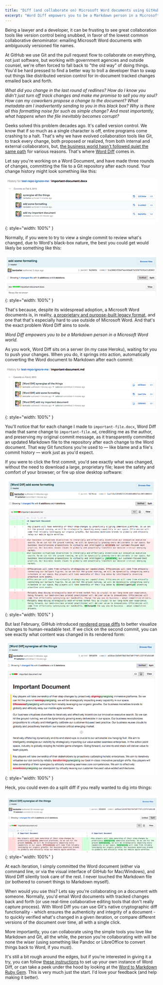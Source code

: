 ```yaml
---
title: "Diff (and collaborate on) Microsoft Word documents using GitHub"
excerpt: "Word Diff empowers you to be a Markdown person in a Microsoft Word world by automatically converting Word documents to Markdown each time you commit to GitHub, where they can be diffed, versioned, and collaborated on internally."
---
```


Being a lawyer and a developer, it can be frusting to see great collaboration tools like version control being snubbed, in favor of the lowest common collaborative denominator: emailing Microsoft Word documents with ambiguously versioned file names.

At GitHub we use Git and the pull request flow to collaborate on everything, not just software, but working with government agencies and outside counsel, we're often forced to fall back to "the old way" of doing things. You'd be hard pressed to find a better way to troll a developer than to swap out things like distributed version control for in-document tracked changes emailed back and forth.

*What did you change in the last round of redlines? How do I know you didn't just turn off track changes and make me promise to sell you my soul? How can my coworkers propose a change to the document? What metadata am I inadvertently sending to you in this black box? Why is there all this formatting noise for such as simple change? And most importantly, what happens when the file inevitably becomes corrupt?*

Geeks solved this problem decades ago. It's called version control. We know that if so much as a single character is off, entire programs come crashing to a halt. That's why we have evolved collaboration tools like Git, to track every change, both proposed or realized, from both internal and external collaborators, but, [the business world hasn't followed quiet the same path](http://ben.balter.com/2012/10/19/we-ve-been-trained-to-make-paper/) for various reasons. That's where [Word Diff](https://github.com/benbalter/word_diff) comes in.

Let say you're working on a Word Document, and have made three rounds of changes, committing the file to a Git repository after each round. Your change history might look something like this:

![Changes to a .docx file](/wp-content/uploads/2015/docx-diff.png){: style="width: 100%" }

Normally, if you were to try to view a single commit to review what's changed, due to Word's black-box nature, the best you could get would likely be something like this:

![binary diff](/wp-content/uploads/2015/binary-diff.png){: style="width: 100%" }

That's because, despite its widespread adoption, a Microsoft Word documents is, in reality, [a proprietary and purpose-built legacy format](http://ben.balter.com/2014/03/31/word-versus-markdown-more-than-mere-semantics/), and one that that's especially hard to use outside of Microsoft Word. And that's the exact problem Word Diff aims to sovle.

*Word Diff empowers you to be a Markdown person in a Microsoft Word world.*

As you work, Word Diff sits on a server (in my case Heroku), waiting for you to push your changes. When you do, it springs into action, automatically converting the Word document to Markdown after each commit:

![Changes to a .md file](/wp-content/uploads/2015/md-diff.png){: style="width: 100%" }

You'll notice that for each change I made to `important-file.docx`, Word Diff made that same change to `important-file.md`, crediting me as the author, and preserving my original commit message, as it transparently committed an updated Markdown file to the repository after each change to the Word document. That way Git functions you're used to — like blame and a file's commit history — work just as you'd expect.

If you were to click the first commit, you'd see exactly what was changed, without the need to download a large, proprietary file; leave the safety and comfort of your browser; or fire up slow desktop software:

![Formatting Diff](/wp-content/uploads/2015/formatting-diff.png){: style="width: 100%" }

But last February, GitHub introduced [rendered prose diffs](https://github.com/blog/1784-rendered-prose-diffs) to better visualize changes to human-readable text. If we click on the second commit, you can see exactly what content was changed in its rendered form:

![Content Diff](/wp-content/uploads/2015/content-diff.png){: style="width: 100%" }

Heck, you could even do a split diff if you really wanted to dig into things:

![Split diff](/wp-content/uploads/2015/split-diff.png){: style="width: 100%" }

At each iteration, I simply committed the Word document (either via command line, or via the visual interface of GitHub for Mac/Windows), and Word Diff silently took care of the rest. I never touched the Markdown file (or bothered to convert things to Markdown myself).

When would you use this? Lets say you're collaborating on a document with someone. Normally, you'd email Word documents with tracked changes back and forth (or use real-time collaborative editing tools that don't really capture process). With Word Diff you can use Git's native cryptographic diff functionality - which ensures the authenticity and integrity of a document - to quickly verified what's changed in a given iteration, or compare different versions of the document over time, all with a single click.

More importantly, you can collaborate using the simple tools you love like Markdown and Git, all the while, the person you're collaborating with will be none the wiser (using something like Pandoc or LibreOffice to convert things back to Word, if you must).

It's still a bit rough around the edges, but if you're interested in giving it a try, you can follow [these instructions](https://github.com/benbalter/word_diff) to set up your own instance of Word Diff, or can take a peek under the hood by looking at the [Word to Markdown Ruby Gem](https://github.com/benbalter/word-to-markdown). This is very much just the start. I'd love your feedback (and help making it better).
